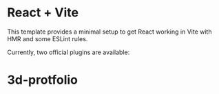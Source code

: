 # React + Vite

This template provides a minimal setup to get React working in Vite with HMR and some ESLint rules.

Currently, two official plugins are available:
# 3d-protfolio
